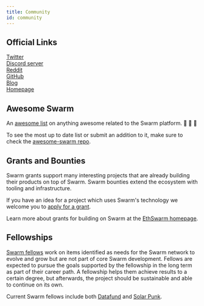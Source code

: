 ```yaml
---
title: Community
id: community
---
```



## Official Links

[Twitter](https://twitter.com/ethswarm)  
[Discord server](https://discord.gg/wdghaQsGq5)  
[Reddit](https://www.reddit.com/r/ethswarm/)  
[GitHub](https://github.com/ethersphere)  
[Blog](https://blog.ethswarm.org)  
[Homepage](https://www.ethswarm.org/)  

## Awesome Swarm

An [awesome list](https://awesome.re) on anything awesome related to the Swarm platform. 🐝 🐝 🐝

To see the most up to date list or submit an addition to it, make sure to check the [awesome-swarm repo](https://github.com/ethersphere/awesome-swarm).

## Grants and Bounties

Swarm grants support many interesting projects that are already building their products on top of Swarm. Swarm bounties extend the ecosystem with tooling and infrastructure. 

If you have an idea for a project which uses Swarm's technology we welcome you to [apply for a grant](https://grants.ethswarm.org).

Learn more about grants for building on Swarm at the [EthSwarm homepage](https://www.ethswarm.org/grants).

## Fellowships

[Swarm fellows](https://www.ethswarm.org/fellowships) work on items identified as needs for the Swarm network to evolve and grow but are not part of core Swarm development. Fellows are expected to pursue the goals supported by the fellowship in the long term as part of their career path. A fellowship helps them achieve results to a certain degree, but afterwards, the project should be sustainable and able to continue on its own.

Current Swarm fellows include both [Datafund](https://datafund.io/) and [Solar Punk](https://solarpunk.buzz/). 